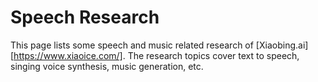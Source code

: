 # Speech Research

This page lists some speech and music related research of [Xiaobing.ai][https://www.xiaoice.com/]. The research topics cover text to speech, singing voice synthesis, music generation, etc.
